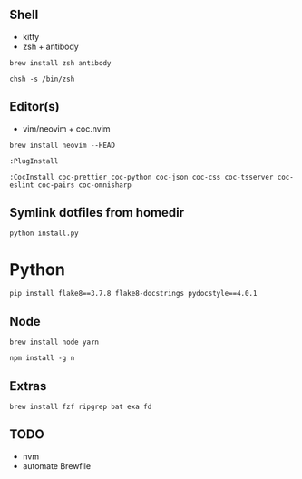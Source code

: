 ## Shell
- kitty
- zsh + antibody

`brew install zsh antibody`

`chsh -s /bin/zsh`

## Editor(s)
- vim/neovim + coc.nvim

`brew install neovim --HEAD`

`:PlugInstall`

`:CocInstall coc-prettier coc-python coc-json coc-css coc-tsserver coc-eslint coc-pairs coc-omnisharp`

## Symlink dotfiles from homedir
`python install.py`

# Python
`pip install flake8==3.7.8 flake8-docstrings pydocstyle==4.0.1`

## Node
`brew install node yarn`

`npm install -g n`

## Extras
`brew install fzf ripgrep bat exa fd`

## TODO
- nvm
- automate Brewfile
